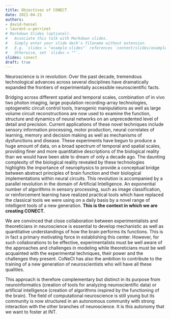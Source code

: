 ```yaml
---
title: Objectives of CONECT
date: 2021-04-21
authors:
- david-hansel
- laurent-u-perrinet
# Markdown Slides (optional).
#   Associate this talk with Markdown slides.
#   Simply enter your slide deck's filename without extension.
#   E.g. `slides = "example-slides"` references `content/slides/example-slides.md`.
#   Otherwise, set `slides = ""`.
slides: conect
draft: true
---
```


Neuroscience is in revolution: Over the past decade, tremendous technological advances across several disciplines have dramatically expanded the frontiers of experimentally accessible neuroscientific facts.
<!--more-->
Bridging across different spatial and temporal scales, combination of in vivo two photon imaging, large population recording-array technologies, optogenetic circuit control tools, transgenic manipulations as well as large volume circuit reconstructions are now used to examine the function, structure and dynamics of neural networks on an unprecedented level of detail and precision. Current applications of these novel techniques include sensory information processing, motor production, neural correlates of learning, memory and decision making as well as mechanisms of dysfunctions and disease. These experiments have begun to produce a huge amount of data, on a broad spectrum of temporal and spatial scales, providing finer and more quantitative descriptions of the biological reality than we would have been able to dream of only a decade ago. The daunting complexity of the biological reality revealed by these technologies highlights the importance of neurophysics to provide a conceptual bridge between abstract principles of brain function and their biological implementations within neural circuits. This revolution is accompanied by a parallel revolution in the domain of Artificial Intelligence. An exponential number of algorithms in sensory processing, such as image classification, or reinforcement learning have realized practical tools which have replaced the classical tools we were using on a daily basis by a novel range of intelligent tools of a new generation. **This is the context in which we are creating CONECT.**

We are convinced that close collaboration between experimentalists and theoreticians in neuroscience is essential to develop mechanistic as well as quantitative understandings of how the brain performs its functions. This is in fact a primary motivating force in establishing this center. However, for such collaborations to be effective, experimentalists must be well aware of the approaches and challenges in modeling while theoreticians must be well acquainted with the experimental techniques, their power and the challenges they present. CoNeCt has also the ambition to contribute to the training of a new generation of neuroscientists who will have all these qualities.

This approach is therefore complementary but distinct in its purpose from neuroinformatics (creation of tools for analyzing neuroscientific data) or artificial intelligence (creation of algorithms inspired by the functioning of the brain). The field of computational neuroscience is still young but its community is now structured in an autonomous community with strong interaction with the other branches of neuroscience. It is this autonomy that we want to foster at INT.
